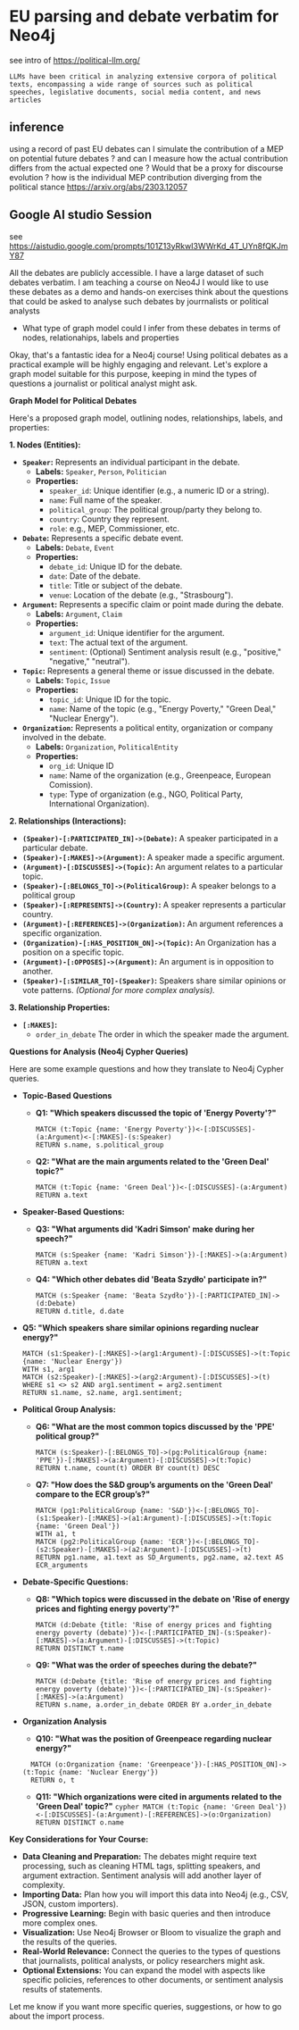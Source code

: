 # EU parsing and debate verbatim for Neo4j

see intro of
https://political-llm.org/

    LLMs have been critical in analyzing extensive corpora of political texts, encompassing a wide range of sources such as political speeches, legislative documents, social media content, and news articles


## inference

using a record of past EU debates
can I simulate the contribution of a MEP on potential future debates ?
and can I measure how the actual contribution differs from the actual expected  one ?
Would that be a proxy for discourse evolution ?
how is the individual MEP contribution diverging from the political stance
https://arxiv.org/abs/2303.12057

## Google AI studio Session
see https://aistudio.google.com/prompts/101Z13yRkwI3WWrKd_4T_UYn8fQKJmY87

All the debates are publicly accessible. I have a large dataset of such debates verbatim.
I am teaching a course on Neo4J
I would like to use these debates as a demo and hands-on exercises
think about the questions that could be asked to analyse such debates by jourrnalists or political analysts

- What type of graph model could I infer from these debates in  terms of nodes, relationahips, labels and properties



Okay, that's a fantastic idea for a Neo4j course! Using political debates as a practical example will be highly engaging and relevant. Let's explore a graph model suitable for this purpose, keeping in mind the types of questions a journalist or political analyst might ask.

**Graph Model for Political Debates**

Here's a proposed graph model, outlining nodes, relationships, labels, and properties:

**1. Nodes (Entities):**

*   **`Speaker`:** Represents an individual participant in the debate.
    *   **Labels:** `Speaker`, `Person`, `Politician`
    *   **Properties:**
        *   `speaker_id`: Unique identifier (e.g., a numeric ID or a string).
        *   `name`: Full name of the speaker.
        *   `political_group`: The political group/party they belong to.
        *   `country`: Country they represent.
        *   `role`: e.g., MEP, Commissioner, etc.
*   **`Debate`:** Represents a specific debate event.
    *   **Labels:** `Debate`, `Event`
    *   **Properties:**
        *   `debate_id`: Unique ID for the debate.
        *   `date`: Date of the debate.
        *   `title`: Title or subject of the debate.
        *   `venue`: Location of the debate (e.g., "Strasbourg").
*   **`Argument`:** Represents a specific claim or point made during the debate.
    *   **Labels:** `Argument`, `Claim`
    *   **Properties:**
        *   `argument_id`: Unique identifier for the argument.
        *   `text`: The actual text of the argument.
        *   `sentiment`: (Optional) Sentiment analysis result (e.g., "positive," "negative," "neutral").
*   **`Topic`:** Represents a general theme or issue discussed in the debate.
    *   **Labels:** `Topic`, `Issue`
    *   **Properties:**
        *   `topic_id`: Unique ID for the topic.
        *   `name`: Name of the topic (e.g., "Energy Poverty," "Green Deal," "Nuclear Energy").
*  **`Organization`:** Represents a political entity, organization or company involved in the debate.
     * **Labels:** `Organization`, `PoliticalEntity`
     * **Properties:**
          * `org_id`: Unique ID
          * `name`: Name of the organization (e.g., Greenpeace, European Comission).
          * `type`: Type of organization (e.g., NGO, Political Party, International Organization).

**2. Relationships (Interactions):**

*   **`(Speaker)-[:PARTICIPATED_IN]->(Debate)`:**  A speaker participated in a particular debate.
*   **`(Speaker)-[:MAKES]->(Argument)`:**  A speaker made a specific argument.
*   **`(Argument)-[:DISCUSSES]->(Topic)`:**  An argument relates to a particular topic.
*   **`(Speaker)-[:BELONGS_TO]->(PoliticalGroup)`:**  A speaker belongs to a political group
*   **`(Speaker)-[:REPRESENTS]->(Country)`:** A speaker represents a particular country.
*   **`(Argument)-[:REFERENCES]->(Organization)`:** An argument references a specific organization.
*   **`(Organization)-[:HAS_POSITION_ON]->(Topic)`:** An Organization has a position on a specific topic.
*   **`(Argument)-[:OPPOSES]->(Argument)`:** An argument is in opposition to another.
*   **`(Speaker)-[:SIMILAR_TO]-(Speaker)`:** Speakers share similar opinions or vote patterns. *(Optional for more complex analysis).*

**3. Relationship Properties:**

*   **`[:MAKES]`:**
    *   `order_in_debate` The order in which the speaker made the argument.

**Questions for Analysis (Neo4j Cypher Queries)**

Here are some example questions and how they translate to Neo4j Cypher queries.

*   **Topic-Based Questions**
    *   **Q1: "Which speakers discussed the topic of 'Energy Poverty'?"**
        ```cypher
        MATCH (t:Topic {name: 'Energy Poverty'})<-[:DISCUSSES]-(a:Argument)<-[:MAKES]-(s:Speaker)
        RETURN s.name, s.political_group
        ```
    *   **Q2: "What are the main arguments related to the 'Green Deal' topic?"**
        ```cypher
        MATCH (t:Topic {name: 'Green Deal'})<-[:DISCUSSES]-(a:Argument)
        RETURN a.text
        ```
*   **Speaker-Based Questions:**
    *   **Q3: "What arguments did 'Kadri Simson' make during her speech?"**
        ```cypher
        MATCH (s:Speaker {name: 'Kadri Simson'})-[:MAKES]->(a:Argument)
        RETURN a.text
        ```
    *   **Q4: "Which other debates did 'Beata Szydło' participate in?"**
        ```cypher
        MATCH (s:Speaker {name: 'Beata Szydło'})-[:PARTICIPATED_IN]->(d:Debate)
        RETURN d.title, d.date
        ```
   *   **Q5: "Which speakers share similar opinions regarding nuclear energy?"**
        ```cypher
       MATCH (s1:Speaker)-[:MAKES]->(arg1:Argument)-[:DISCUSSES]->(t:Topic {name: 'Nuclear Energy'})
        WITH s1, arg1
        MATCH (s2:Speaker)-[:MAKES]->(arg2:Argument)-[:DISCUSSES]->(t)
        WHERE s1 <> s2 AND arg1.sentiment = arg2.sentiment
        RETURN s1.name, s2.name, arg1.sentiment;
        ```
*   **Political Group Analysis:**
    *   **Q6: "What are the most common topics discussed by the 'PPE' political group?"**
        ```cypher
        MATCH (s:Speaker)-[:BELONGS_TO]->(pg:PoliticalGroup {name: 'PPE'})-[:MAKES]->(a:Argument)-[:DISCUSSES]->(t:Topic)
        RETURN t.name, count(t) ORDER BY count(t) DESC
        ```
    *   **Q7: "How does the S&D group’s arguments on the 'Green Deal' compare to the ECR group’s?"**
        ```cypher
        MATCH (pg1:PoliticalGroup {name: 'S&D'})<-[:BELONGS_TO]-(s1:Speaker)-[:MAKES]->(a1:Argument)-[:DISCUSSES]->(t:Topic {name: 'Green Deal'})
        WITH a1, t
        MATCH (pg2:PoliticalGroup {name: 'ECR'})<-[:BELONGS_TO]-(s2:Speaker)-[:MAKES]->(a2:Argument)-[:DISCUSSES]->(t)
        RETURN pg1.name, a1.text as SD_Arguments, pg2.name, a2.text AS ECR_arguments
        ```
*   **Debate-Specific Questions:**
    *   **Q8: "Which topics were discussed in the debate on 'Rise of energy prices and fighting energy poverty'?"**
         ```cypher
         MATCH (d:Debate {title: 'Rise of energy prices and fighting energy poverty (debate)'})<-[:PARTICIPATED_IN]-(s:Speaker)-[:MAKES]->(a:Argument)-[:DISCUSSES]->(t:Topic)
         RETURN DISTINCT t.name
        ```
    *   **Q9: "What was the order of speeches during the debate?"**
          ```cypher
          MATCH (d:Debate {title: 'Rise of energy prices and fighting energy poverty (debate)'})<-[:PARTICIPATED_IN]-(s:Speaker)-[:MAKES]->(a:Argument)
          RETURN s.name, a.order_in_debate ORDER BY a.order_in_debate
          ```

*  **Organization Analysis**

     *   **Q10: "What was the position of Greenpeace regarding nuclear energy?"**
      ```cypher
        MATCH (o:Organization {name: 'Greenpeace'})-[:HAS_POSITION_ON]->(t:Topic {name: 'Nuclear Energy'})
        RETURN o, t
      ```
     *   **Q11: "Which organizations were cited in arguments related to the 'Green Deal' topic?"**
        ```cypher
        MATCH (t:Topic {name: 'Green Deal'})<-[:DISCUSSES]-(a:Argument)-[:REFERENCES]->(o:Organization)
        RETURN DISTINCT o.name
        ```

**Key Considerations for Your Course:**

*   **Data Cleaning and Preparation:** The debates might require text processing, such as cleaning HTML tags, splitting speakers, and argument extraction. Sentiment analysis will add another layer of complexity.
*   **Importing Data:** Plan how you will import this data into Neo4j (e.g., CSV, JSON, custom importers).
*   **Progressive Learning:** Begin with basic queries and then introduce more complex ones.
*   **Visualization:** Use Neo4j Browser or Bloom to visualize the graph and the results of the queries.
*   **Real-World Relevance:** Connect the queries to the types of questions that journalists, political analysts, or policy researchers might ask.
*   **Optional Extensions:** You can expand the model with aspects like specific policies, references to other documents, or sentiment analysis results of statements.

Let me know if you want more specific queries, suggestions, or how to go about the import process.
